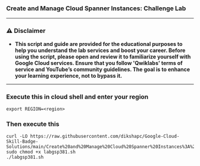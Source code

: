 
  ### Create and Manage Cloud Spanner Instances: Challenge Lab


---

### ⚠️ Disclaimer
- **This script and guide are provided for  the educational purposes to help you understand the lab services and boost your career. Before using the script, please open and review it to familiarize yourself with Google Cloud services. Ensure that you follow 'Qwiklabs' terms of service and YouTube’s community guidelines. The goal is to enhance your learning experience, not to bypass it.**



---

### Execute this in cloud shell and enter your region

```
export REGION=<region>
```

### Then execute this

```
curl -LO https://raw.githubusercontent.com/dikshapc/Google-Cloud-Skill-Badge-Solutions/main/Create%20and%20Manage%20Cloud%20Spanner%20Instances%3A%20Challenge%20Lab/labgsp381.sh
sudo chmod +x labgsp381.sh
./labgsp381.sh
```
